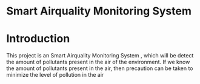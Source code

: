 # Smart Airquality Monitoring System

# Introduction
  This project is an Smart  Airquality Monitoring System , which will be detect the amount of pollutants present  in the air of the  environment. If we know the amount of pollutants present in the air, then precaution can be taken to minimize the level of pollution in the air
